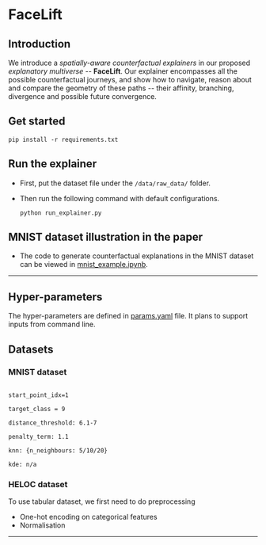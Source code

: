 # FaceLift 

## Introduction
We introduce a <i>spatially-aware counterfactual explainers</i> in our proposed <i>explanatory multiverse</i> -- <b>FaceLift</b>. Our explainer encompasses all the possible counterfactual journeys, and show how to navigate, reason about and compare the geometry of these paths -- their affinity, branching, divergence and possible future convergence.


## Get started
``
pip install -r requirements.txt
``

## Run the explainer
- First, put the dataset file under the ``/data/raw_data/`` folder.
- Then run the following command with default configurations.

    ``
    python run_explainer.py
    ``

## MNIST dataset illustration in the paper
- The code to generate counterfactual explanations in the MNIST dataset can be viewed in [mnist_example.ipynb](/examples/mnist_example.ipynb). 


---

## Hyper-parameters
The hyper-parameters are defined in [params.yaml](/facelift/library/params.yaml) file. It plans to support inputs from command line. 

## Datasets
### MNIST dataset
<code>
start_point_idx=1<br>
target_class = 9<br>
distance_threshold: 6.1-7<br>
penalty_term: 1.1<br>
knn: {n_neighbours: 5/10/20}<br>
kde: n/a
</code>

### HELOC dataset
To use tabular dataset, we first need to do preprocessing
- One-hot encoding on categorical features
- Normalisation 

---